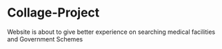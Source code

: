 # Collage-Project
Website is about to give better experience on searching medical facilities and Government Schemes
